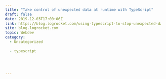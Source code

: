 ```yaml
---
title: "Take control of unexpected data at runtime with TypeScript"
draft: false
date: 2019-12-03T17:00:06Z
link: https://blog.logrocket.com/using-typescript-to-stop-unexpected-data-from-breaking-your-app/?utm_medium=RSS&utm_source=hune
site: blog.logrocket.com
topic: Webdev
category:
  - Uncategorized
  
  - typescript
  
   
  

---
```

